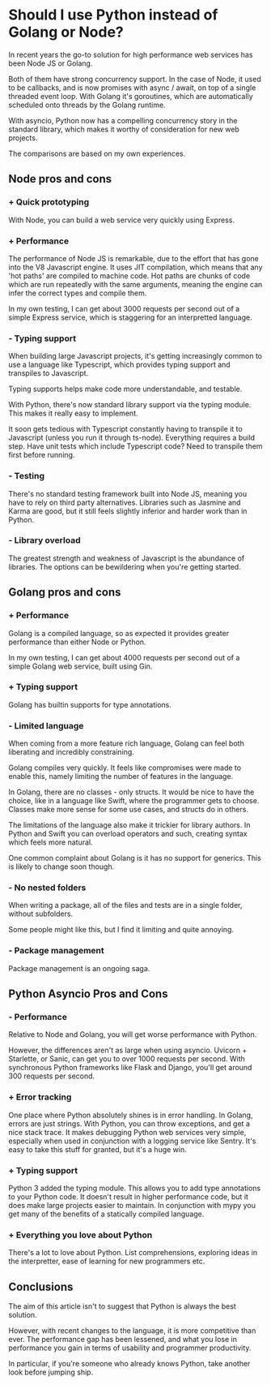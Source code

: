 # Should I use Python instead of Golang or Node?

In recent years the go-to solution for high performance web services has been Node JS or Golang.

Both of them have strong concurrency support. In the case of Node, it used to be callbacks, and is now promises with async / await, on top of a single threaded event loop. With Golang it's goroutines, which are automatically scheduled onto threads by the Golang runtime.

With asyncio, Python now has a compelling concurrency story in the standard library, which makes it worthy of consideration for new web projects.

The comparisons are based on my own experiences.

## Node pros and cons

### + Quick prototyping

With Node, you can build a web service very quickly using Express.

### + Performance

The performance of Node JS is remarkable, due to the effort that has gone into the V8 Javascript engine. It uses JIT compilation, which means that any 'hot paths' are compiled to machine code. Hot paths are chunks of code which are run repeatedly with the same arguments, meaning the engine can infer the correct types and compile them.

In my own testing, I can get about 3000 requests per second out of a simple Express service, which is staggering for an interpretted language.

### - Typing support

When building large Javascript projects, it's getting increasingly common to use a language like Typescript, which provides typing support and transpiles to Javascript.

Typing supports helps make code more understandable, and testable.

With Python, there's now standard library support via the typing module. This makes it really easy to implement.

It soon gets tedious with Typescript constantly having to transpile it to Javascript (unless you run it through ts-node). Everything requires a build step. Have unit tests which include Typescript code? Need to transpile them first before running.

### - Testing

There's no standard testing framework built into Node JS, meaning you have to rely on third party alternatives. Libraries such as Jasmine and Karma are good, but it still feels slightly inferior and harder work than in Python.

### - Library overload

The greatest strength and weakness of Javascript is the abundance of libraries. The options can be bewildering when you're getting started.

## Golang pros and cons

### + Performance

Golang is a compiled language, so as expected it provides greater performance than either Node or Python.

In my own testing, I can get about 4000 requests per second out of a simple Golang web service, built using Gin.

### + Typing support

Golang has builtin supports for type annotations.

### - Limited language

When coming from a more feature rich language, Golang can feel both liberating and incredibly constraining.

Golang compiles very quickly. It feels like compromises were made to enable this, namely limiting the number of features in the language.

In Golang, there are no classes - only structs. It would be nice to have the choice, like in a language like Swift, where the programmer gets to choose. Classes make more sense for some use cases, and structs do in others.

The limitations of the language also make it trickier for library authors. In Python and Swift you can overload operators and such, creating syntax which feels more natural.

One common complaint about Golang is it has no support for generics. This is likely to change soon though.

### - No nested folders

When writing a package, all of the files and tests are in a single folder, without subfolders.

Some people might like this, but I find it limiting and quite annoying.

### - Package management

Package management is an ongoing saga.

## Python Asyncio Pros and Cons

### - Performance

Relative to Node and Golang, you will get worse performance with Python.

However, the differences aren't as large when using asyncio. Uvicorn + Starlette, or Sanic, can get you to over 1000 requests per second. With synchronous Python frameworks like Flask and Django, you'll get around 300 requests per second.

### + Error tracking

One place where Python absolutely shines is in error handling. In Golang, errors are just strings. With Python, you can throw exceptions, and get a nice stack trace. It makes debugging Python web services very simple, especially when used in conjunction with a logging service like Sentry. It's easy to take this stuff for granted, but it's a huge win.

### + Typing support

Python 3 added the typing module. This allows you to add type annotations to your Python code. It doesn't result in higher performance code, but it does make large projects easier to maintain. In conjunction with mypy you get many of the benefits of a statically compiled language.

### + Everything you love about Python

There's a lot to love about Python. List comprehensions, exploring ideas in the interpretter, ease of learning for new programmers etc.

## Conclusions

The aim of this article isn't to suggest that Python is always the best solution.

However, with recent changes to the language, it is more competitive than ever. The performance gap has been lessened, and what you lose in performance you gain in terms of usability and programmer productivity.

In particular, if you're someone who already knows Python, take another look before jumping ship.
